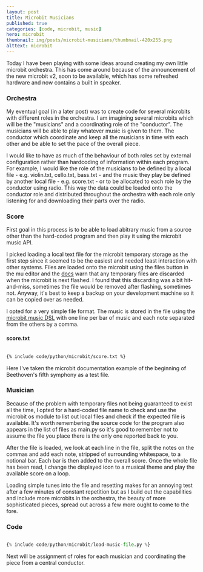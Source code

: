 ```yaml
---
layout: post
title: Microbit Musicians
published: true
categories: [code, microbit, music]
hero: microbit
thumbnail: img/posts/microbit-musicians/thumbnail-420x255.png
alttext: microbit
---
```


Today I have been playing with some ideas around creating my own little microbit orchestra. This has come around because of the announcement of the 
new microbit v2, soon to be available, which has some refreshed hardware and now contains a built in speaker.

### Orchestra

My eventual goal (in a later post) was to create code for several microbits with different roles in the orchestra. I am imagining several microbits 
which will be the "musicians" and a coordinating role of the "conductor". The musicians will be able to play whatever music is given to them. The 
conductor which coordinate and keep all the musicians in time with each other and be able to set the pace of the overall piece. 

I would like to have as much of the behaviour of both roles set by external configuration rather than hardcoding of information within each program. 
For example, I would like the role of the musicians to be defined by a local file - e.g. violin.txt, cello.txt, bass.txt - and the music they play be 
defined by another local file - e.g. score.txt - or to be allocated to each role by the conductor using radio. This way the data could be loaded 
onto the conductor role and distributed throughout the orchestra with each role only listening for and downloading their parts over the radio.


### Score

First goal in this process is to be able to load abitrary music from a source other than the hard-coded program and then play it using the microbit 
music API.

I picked loading a local text file for the microbit temporary storage as the first step since it seemed to be the easiest and needed least interaction with 
other systems. Files are loaded onto the microbit using the files button in the mu editor and the 
<a href="https://microbit-micropython.readthedocs.io/en/v1.0.1/filesystem.html">docs</a> warn that any temporary files are discarded when the microbit is 
next flashed. I found that this discarding was a bit hit-and-miss, sometimes the file would be removed after flashing, sometimes not. Anyway, it's best to 
keep a backup on your development machine so it can be copied over as needed. 

I opted for a very simple file format. The music is stored in the file using the <a href="">microbit music DSL</a> with one line per bar of music and each note 
separated from the others by a comma.


#### score.txt 

```txt

{% include code/python/microbit/score.txt %}

```

Here I've taken the microbit documentation example of the beginning of Beethoven's fifth symphony as a test file. 


### Musician

Because of the problem with temporary files not being guaranteed to exist all the time, I opted for a hard-coded file name to check and use the microbit os module 
to list out local files and check if the expected file is available. It's worth remembering the source code for the program also appears in the list of files 
as main.py so it's good to remember not to assume the file you place there is the only one reported back to you.

After the file is loaded, we look at each line in the file, split the notes on the commas and add each note, stripped of surrounding whitespace, to a notional bar.
Each bar is then added to the overall score. Once the whole file has been read, I change the displayed icon to a musical theme and play the available score on a loop. 

Loading simple tunes into the file and resetting makes for an annoying test after a few minutes of constant repetition but as I build out the capabilities and 
include more microbits in the orchestra, the beauty of more sophisticated pieces, spread out across a few more ought to come to the fore.

### Code

```python

{% include code/python/microbit/load-music-file.py %}

```

Next will be assignment of roles for each musician and coordinating the piece from a central conductor.
